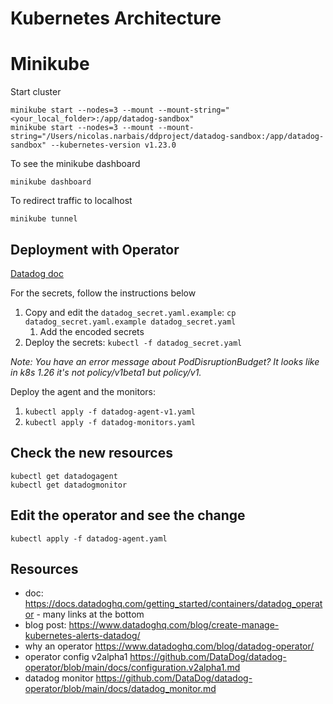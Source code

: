 Kubernetes Architecture
=======================

# Minikube

Start cluster
```
minikube start --nodes=3 --mount --mount-string="<your_local_folder>:/app/datadog-sandbox"
minikube start --nodes=3 --mount --mount-string="/Users/nicolas.narbais/ddproject/datadog-sandbox:/app/datadog-sandbox" --kubernetes-version v1.23.0
```

To see the minikube dashboard
```
minikube dashboard
```

To redirect traffic to localhost
```
minikube tunnel
```

## Deployment with Operator

[Datadog doc](https://docs.datadoghq.com/getting_started/containers/datadog_operator)

For the secrets, follow the instructions below

1. Copy and edit the `datadog_secret.yaml.example`: `cp datadog_secret.yaml.example datadog_secret.yaml`
    1. Add the encoded secrets
1. Deploy the secrets: `kubectl -f datadog_secret.yaml`

*Note: You have an error message about PodDisruptionBudget? It looks like in k8s 1.26 it's not policy/v1beta1 but policy/v1.*

Deploy the agent and the monitors:
1. `kubectl apply -f datadog-agent-v1.yaml`
1. `kubectl apply -f datadog-monitors.yaml`

## Check the new resources

```
kubectl get datadogagent
kubectl get datadogmonitor
```

## Edit the operator and see the change

```
kubectl apply -f datadog-agent.yaml
```

## Resources

- doc: https://docs.datadoghq.com/getting_started/containers/datadog_operator - many links at the bottom
- blog post: https://www.datadoghq.com/blog/create-manage-kubernetes-alerts-datadog/
- why an operator https://www.datadoghq.com/blog/datadog-operator/
- operator config v2alpha1 https://github.com/DataDog/datadog-operator/blob/main/docs/configuration.v2alpha1.md
- datadog monitor https://github.com/DataDog/datadog-operator/blob/main/docs/datadog_monitor.md